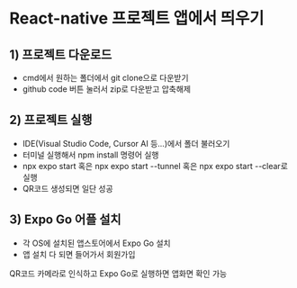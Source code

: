 # React-native 프로젝트 앱에서 띄우기
## 1) 프로젝트 다운로드
- cmd에서 원하는 폴더에서 git clone으로 다운받기
- github code 버튼 눌러서 zip로 다운받고 압축해제

## 2) 프로젝트 실행
- IDE(Visual Studio Code, Cursor AI 등...)에서 폴더 불러오기
- 터미널 실행해서 npm install 명령어 실행
- npx expo start 혹은 npx expo start --tunnel 혹은 npx expo start --clear로 실행
- QR코드 생성되면 일단 성공

## 3) Expo Go 어플 설치
- 각 OS에 설치된 앱스토어에서 Expo Go 설치
- 앱 설치 다 되면 들어가서 회원가입

QR코드 카메라로 인식하고 Expo Go로 실행하면 앱화면 확인 가능 
